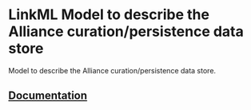 # LinkML Model to describe the Alliance curation/persistence data store
Model to describe the Alliance curation/persistence data store.

## [Documentation](https://alliance-genome.github.io/agr_curation_schema/)
